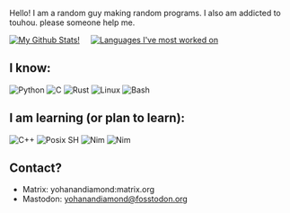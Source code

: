 <!--
  Most of this was stolen from [Magoninho's](https://github.com/Magoninho) and [adamalston's](https://github.com/adamalston) READMES :P
  Go theck them out!
-->

Hello! I am a random guy making random programs. I also am addicted to touhou. please someone help me.

[![My Github Stats!](https://github-readme-stats.vercel.app/api?username=YohananDiamond&show_icons=true&theme=dracula&count_private=true)](https://github.com/anuraghazra/github-readme-stats) &nbsp; &nbsp;
[![Languages I've most worked on](https://github-readme-stats.vercel.app/api/top-langs/?username=YohananDiamond&langs_count=10&layout=compact&theme=dracula)](https://github.com/anuraghazra/github-readme-stats)

## I know:

![Python](https://img.shields.io/badge/-Python-000?&logo=python)
![C](https://img.shields.io/badge/-C-black?&logo=C)
![Rust](https://img.shields.io/badge/-Rust-black?&logo=rust)
![Linux](https://img.shields.io/badge/-Linux-black?&logo=linux)
![Bash](https://img.shields.io/badge/-Bash-black?&logo=GNU%20Bash)

## I am learning (or plan to learn):

![C++](https://img.shields.io/badge/-C++-black?&logo=c%2b%2b&logoColor=00599C)
![Posix SH](https://img.shields.io/badge/-Posix_SH-black?&logo=GNU%20Bash)
![Nim](https://img.shields.io/badge/-Nim-black?&logo=Nim)
![Nim](https://img.shields.io/badge/-Zig-black)

## Contact?

* Matrix: yohanandiamond:matrix.org
* Mastodon: [yohanandiamond@fosstodon.org](https://fosstodon.org/@yohanandiamond)
